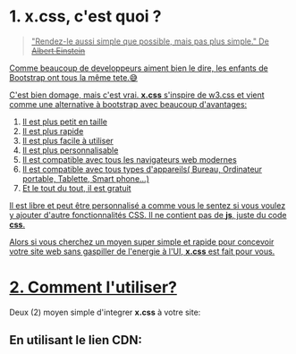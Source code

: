 # 1. x.css, c'est quoi ?<a href="1">

>"Rendez-le aussi simple que possible, mais pas plus simple."
 De ~~Albert Einstein~~

Comme beaucoup de developpeurs aiment bien le dire, les enfants de Bootstrap ont tous la même tete.😅

C'est bien domage, mais c'est vrai. 
**x.css** s'inspire de w3.css et vient comme une alternative à bootstrap avec beaucoup d'avantages:

1. Il est plus petit en taille
2. Il est plus rapide
3. Il est plus facile à utiliser
5. Il est plus personnalisable
6. Il est compatible avec tous les navigateurs web modernes
7. Il est compatible avec tous types d'appareils( Bureau, Ordinateur portable, Tablette, Smart phone...) 
8. Et le tout du tout, il est gratuit

Il est libre et peut être personnalisé a comme vous le sentez si vous voulez y ajouter d'autre fonctionnalités CSS. Il ne contient pas de **js**, juste du code **css**.

Alors si vous cherchez un moyen super simple et rapide pour concevoir votre site web sans gaspiller de l'energie à l'UI, **x.css** est fait pour vous.

# 2. Comment l'utiliser?<a href="2"></a>

Deux (2) moyen simple d'integrer **x.css** à votre site:

## En utilisant le lien CDN:

```

```



